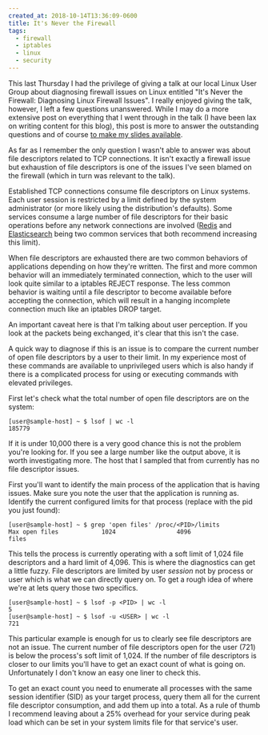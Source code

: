 ```yaml
---
created_at: 2018-10-14T13:36:09-0600
title: It's Never the Firewall
tags:
  - firewall
  - iptables
  - linux
  - security
---
```


This last Thursday I had the privilege of giving a talk at our local Linux User
Group about diagnosing firewall issues on Linux entitled "It's Never the
Firewall: Diagnosing Linux Firewall Issues". I really enjoyed giving the talk,
however, I left a few questions unanswered. While I may do a more extensive
post on everything that I went through in the talk (I have been lax on writing
content for this blog), this post is more to answer the outstanding questions
and of course [to make my slides available][1].

As far as I remember the only question I wasn't able to answer was about file
descriptors related to TCP connections. It isn't exactly a firewall issue but
exhaustion of file descriptors is one of the issues I've seen blamed on the
firewall (which in turn was relevant to the talk).

Established TCP connections consume file descriptors on Linux systems. Each
user session is restricted by a limit defined by the system administrator (or
more likely using the distribution's defaults). Some services consume a large
number of file descriptors for their basic operations before any network
connections are involved ([Redis][2] and [Elasticsearch][3] being two common
services that both recommend increasing this limit).

When file descriptors are exhausted there are two common behaviors of
applications depending on how they're written. The first and more common
behavior will an immediately terminated connection, which to the user will look
quite similar to a iptables REJECT response. The less common behavior is
waiting until a file descriptor to become available before accepting the
connection, which will result in a hanging incomplete connection much like an
iptables DROP target.

An important caveat here is that I'm talking about user perception. If you look
at the packets being exchanged, it's clear that this isn't the case.

A quick way to diagnose if this is an issue is to compare the current number of
open file descriptors by a user to their limit. In my experience most of these
commands are available to unprivileged users which is also handy if there is a
complicated process for using or executing commands with elevated privileges.

First let's check what the total number of open file descriptors are on the
system:

```
[user@sample-host] ~ $ lsof | wc -l
185779
```

If it is under 10,000 there is a very good chance this is not the problem
you're looking for. If you see a large number like the output above, it is
worth investigating more. The host that I sampled that from currently has no
file descriptor issues.

First you'll want to identify the main process of the application that is
having issues. Make sure you note the user that the application is running as.
Identify the current configured limits for that process (replace <PID> with the
pid you just found):

```
[user@sample-host] ~ $ grep 'open files' /proc/<PID>/limits
Max open files            1024                 4096                 files
```

This tells the process is currently operating with a soft limit of 1,024 file
descriptors and a hard limit of 4,096. This is where the diagnostics can get a
little fuzzy. File descriptors are limited by user *session* not by process or
user which is what we can directly query on. To get a rough idea of where we're
at lets query those two specifics.

```
[user@sample-host] ~ $ lsof -p <PID> | wc -l
5
[user@sample-host] ~ $ lsof -u <USER> | wc -l
721
```

This particular example is enough for us to clearly see file descriptors are
not an issue. The current number of file descriptors open for the user (721) is
below the process's soft limit of 1,024. If the number of file descriptors is
closer to our limits you'll have to get an exact count of what is going on.
Unfortunately I don't know an easy one liner to check this.

To get an exact count you need to enumerate all processes with the same session
identifier (SID) as your target process, query them all for the current file
descriptor consumption, and add them up into a total. As a rule of thumb I
recommend leaving about a 25% overhead for your service during peak load which
can be set in your system limits file for that service's user.

[1]: /files/it_is_never_the_firewall.pdf
[2]: https://redis.io/topics/clients
[3]: https://www.elastic.co/guide/en/elasticsearch/reference/current/file-descriptors.html
